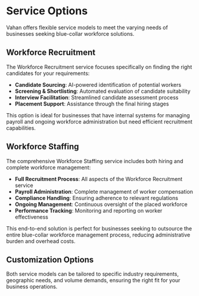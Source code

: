 # Service Options

Vahan offers flexible service models to meet the varying needs of businesses seeking blue-collar workforce solutions.

## Workforce Recruitment

The Workforce Recruitment service focuses specifically on finding the right candidates for your requirements:

- **Candidate Sourcing**: AI-powered identification of potential workers
- **Screening & Shortlisting**: Automated evaluation of candidate suitability
- **Interview Facilitation**: Streamlined candidate assessment process
- **Placement Support**: Assistance through the final hiring stages

This option is ideal for businesses that have internal systems for managing payroll and ongoing workforce administration but need efficient recruitment capabilities.

## Workforce Staffing

The comprehensive Workforce Staffing service includes both hiring and complete workforce management:

- **Full Recruitment Process**: All aspects of the Workforce Recruitment service
- **Payroll Administration**: Complete management of worker compensation
- **Compliance Handling**: Ensuring adherence to relevant regulations
- **Ongoing Management**: Continuous oversight of the placed workforce
- **Performance Tracking**: Monitoring and reporting on worker effectiveness

This end-to-end solution is perfect for businesses seeking to outsource the entire blue-collar workforce management process, reducing administrative burden and overhead costs.

## Customization Options

Both service models can be tailored to specific industry requirements, geographic needs, and volume demands, ensuring the right fit for your business operations.
